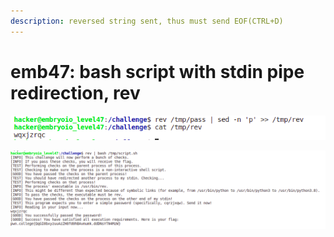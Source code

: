 ```yaml
---
description: reversed string sent, thus must send EOF(CTRL+D)
---
```


# emb47: bash script with stdin pipe redirection, rev

![To send reversed password ](<../.gitbook/assets/image (16).png>)

![while you must send EOF(ctrl+D), for rev send letters 'reversed'!!](<../.gitbook/assets/image (137) (1).png>)

